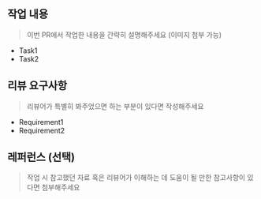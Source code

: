 ## 작업 내용

> 이번 PR에서 작업한 내용을 간략히 설명해주세요 (이미지 첨부 가능)

- Task1
- Task2

## 리뷰 요구사항

> 리뷰어가 특별히 봐주었으면 하는 부분이 있다면 작성해주세요

- Requirement1
- Requirement2

## 레퍼런스 (선택)

> 작업 시 참고했던 자료 혹은 리뷰어가 이해하는 데 도움이 될 만한 참고사항이 있다면 첨부해주세요
